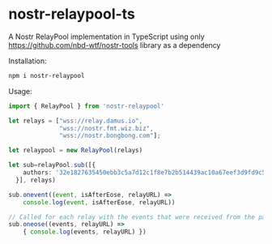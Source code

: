 # nostr-relaypool-ts
A Nostr RelayPool implementation in TypeScript using only https://github.com/nbd-wtf/nostr-tools library as a dependency 

Installation:

```bash
npm i nostr-relaypool
```

Usage:

```typescript
import { RelayPool } from 'nostr-relaypool'

let relays = ["wss://relay.damus.io",
              "wss://nostr.fmt.wiz.biz",
              "wss://nostr.bongbong.com"];

let relaypool = new RelayPool(relays)

let sub=relayPool.sub([{
    authors: '32e1827635450ebb3c5a7d12c1f8e7b2b514439ac10a67eef3d9fd9c5c68e245'
  }], relays)

sub.onevent((event, isAfterEose, relayURL) =>
    console.log(event, isAfterEose, relayURL))

// Called for each relay with the events that were received from the particular server
sub.oneose((events, relayURL) =>
    { console.log(events, relayURL) })
```
